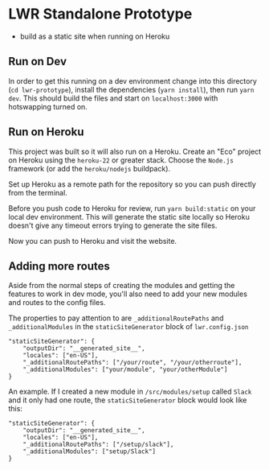 # LWR Standalone Prototype

- build as a static site when running on Heroku

## Run on Dev

In order to get this running on a dev environment change into this directory (`cd lwr-prototype`), install the dependencies (`yarn install`), then run `yarn dev`. This should build the files and start on `localhost:3000` with hotswapping turned on.

## Run on Heroku

This project was built so it will also run on a Heroku. Create an "Eco" project on Heroku using the `heroku-22` or greater stack. Choose the `Node.js` framework (or add the `heroku/nodejs` buildpack).

Set up Heroku as a remote path for the repository so you can push directly from the terminal.

Before you push code to Heroku for review, run `yarn build:static` on your local dev environment. This will generate the static site locally so Heroku doesn't give any timeout errors trying to generate the site files.

Now you can push to Heroku and visit the website.

## Adding more routes

Aside from the normal steps of creating the modules and getting the features to work in dev mode, you'll also need to add your new modules and routes to the config files.

The properties to pay attention to are `_additionalRoutePaths` and `_additionalModules` in the `staticSiteGenerator` block of `lwr.config.json`
```
"staticSiteGenerator": {
    "outputDir": "__generated_site__",
    "locales": ["en-US"],
    "_additionalRoutePaths": ["/your/route", "/your/otherroute"],
    "_additionalModules": ["your/module", "your/otherModule"]
}
```

An example. If I created a new module in `/src/modules/setup` called `Slack` and it only had one route, the `staticSiteGenerator` block would look like this:
```
"staticSiteGenerator": {
    "outputDir": "__generated_site__",
    "locales": ["en-US"],
    "_additionalRoutePaths": ["/setup/slack"],
    "_additionalModules": ["setup/Slack"]
}
